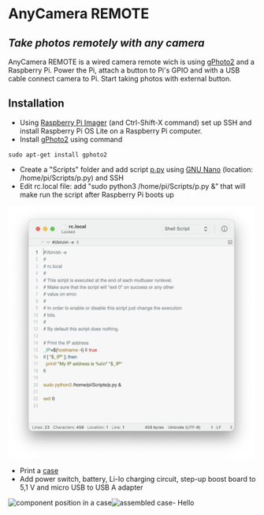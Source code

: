 # AnyCamera REMOTE
## _Take photos remotely with any camera_

AnyCamera REMOTE is a wired camera remote wich is using [gPhoto2] and a Raspberry Pi. Power the Pi, attach a button to Pi's GPIO and with a USB cable connect camera to Pi. Start taking photos with external button.  

## Installation

- Using [Raspberry Pi Imager] (and Ctrl-Shift-X command) set up SSH and install Raspberry Pi OS Lite on a Raspberry Pi computer.
- Install [gPhoto2] using command 
```
sudo apt-get install gphoto2
```
- Create a "Scripts" folder and add script [p.py] using [GNU Nano] (location: /home/pi/Scripts/p.py) and SSH
- Edit rc.local file: add "sudo python3 /home/pi/Scripts/p.py &" that will make run the script after Raspberry Pi boots up

<img src="https://github.com/Kub1V/AnyCamera-REMOTE/blob/main/Images/rclocal_image.png?raw=true" alt="rc.local file opened in text editor" width="500"/>
<p>

- Print a [case]
- Add power switch, battery, Li-Io charging circuit, step-up boost board to 5,1 V and micro USB to USB A adapter
<p/>

<img src="https://github.com/Kub1V/AnyCamera-REMOTE/blob/main/Images/img_2.jpg?raw=true" alt="component position in a case" height="300" align="left"/>
<img src="https://github.com/Kub1V/AnyCamera-REMOTE/blob/main/Images/img_1.jpg?raw=true" alt="assembled case" height="300" align="left"/>
<p>
- Hello
<p/>

[gPhoto2]: <http://gphoto.org>
[Raspberry Pi Imager]: <https://www.raspberrypi.com/software/>
[p.py]: <https://github.com/Kub1V/AnyCamera-REMOTE/blob/main/Code/p.py>
[GNU Nano]: <https://www.nano-editor.org>
[case]: <https://www.prusaprinters.org/cs/prints/153947-box-for-raspberry-pi-zero-battery-and-buttons/files>